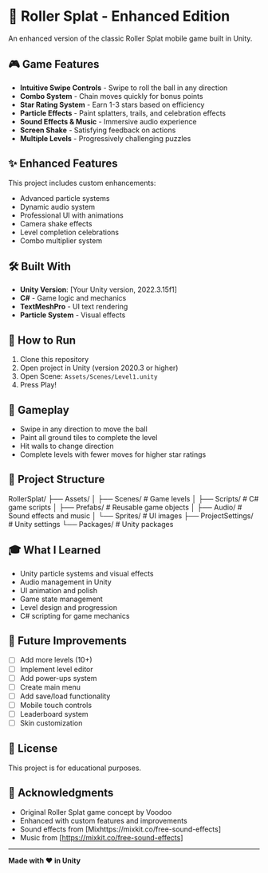# 🎨 Roller Splat - Enhanced Edition

An enhanced version of the classic Roller Splat mobile game built in Unity.

## 🎮 Game Features

- **Intuitive Swipe Controls** - Swipe to roll the ball in any direction
- **Combo System** - Chain moves quickly for bonus points
- **Star Rating System** - Earn 1-3 stars based on efficiency
- **Particle Effects** - Paint splatters, trails, and celebration effects
- **Sound Effects & Music** - Immersive audio experience
- **Screen Shake** - Satisfying feedback on actions
- **Multiple Levels** - Progressively challenging puzzles

## ✨ Enhanced Features

This project includes custom enhancements:
- Advanced particle systems
- Dynamic audio system
- Professional UI with animations
- Camera shake effects
- Level completion celebrations
- Combo multiplier system

## 🛠️ Built With

- **Unity Version**: [Your Unity version, 2022.3.15f1]
- **C#** - Game logic and mechanics
- **TextMeshPro** - UI text rendering
- **Particle System** - Visual effects

## 🚀 How to Run

1. Clone this repository
2. Open project in Unity (version 2020.3 or higher)
3. Open Scene: `Assets/Scenes/Level1.unity`
4. Press Play!

## 🎯 Gameplay

- Swipe in any direction to move the ball
- Paint all ground tiles to complete the level
- Hit walls to change direction
- Complete levels with fewer moves for higher star ratings

## 📁 Project Structure
RollerSplat/
├── Assets/
│   ├── Scenes/          # Game levels
│   ├── Scripts/         # C# game scripts
│   ├── Prefabs/         # Reusable game objects
│   ├── Audio/           # Sound effects and music
│   └── Sprites/         # UI images
├── ProjectSettings/     # Unity settings
└── Packages/           # Unity packages

## 🎓 What I Learned

- Unity particle systems and visual effects
- Audio management in Unity
- UI animation and polish
- Game state management
- Level design and progression
- C# scripting for game mechanics

## 🔮 Future Improvements

- [ ] Add more levels (10+)
- [ ] Implement level editor
- [ ] Add power-ups system
- [ ] Create main menu
- [ ] Add save/load functionality
- [ ] Mobile touch controls
- [ ] Leaderboard system
- [ ] Skin customization

## 📄 License

This project is for educational purposes.

## 🙏 Acknowledgments

- Original Roller Splat game concept by Voodoo
- Enhanced with custom features and improvements
- Sound effects from [Mixhttps://mixkit.co/free-sound-effects]
- Music from [https://mixkit.co/free-sound-effects]

---

**Made with ❤️ in Unity**